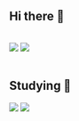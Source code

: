 <h2> Hi there 👋</h2> 
<br>
<div>
  <img src="http://mazandi.herokuapp.com/api?handle=gretea5&theme=warm"/>
  <img src="http://mazassumnida.wtf/api/v2/generate_badge?boj=gretea5" />
</div>
<br>
<h2> Studying 📖</h2>
<div>
  <img src="https://img.shields.io/badge/Kotlin-7F52FF?style=for-the-badge&logo=Kotlin&logoColor=white"/>
  <img src="https://img.shields.io/badge/Android-3DDC84?style=for-the-badge&logo=android&logoColor=white"/>
</div>
